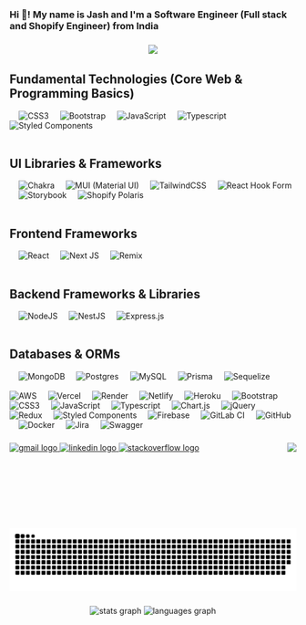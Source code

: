 <h3 align="left">Hi 👋! My name is Jash and I'm a Software Engineer (Full stack and Shopify Engineer) from India</h3>

###

<div align="center">
  <img src="https://profile-counter.glitch.me/jashpatel1306/count.svg?"  />
</div>

###

<h2>Fundamental Technologies (Core Web & Programming Basics)</h2>
<div align="left">
<img width="12" />
  <img src="https://img.shields.io/badge/css3-%231572B6.svg?style=for-the-badge&logo=css3&logoColor=white" height="30" alt="CSS3"  />
  <img width="12" />
    <img src="https://img.shields.io/badge/bootstrap-%238511FA.svg?style=for-the-badge&logo=bootstrap&logoColor=white" height="30" alt="Bootstrap"  />
    <img width="12" />
<img src="https://img.shields.io/badge/javascript-%23323330.svg?style=for-the-badge&logo=javascript&logoColor=%23F7DF1E" height="30" alt="JavaScript"  />
<img width="12" />
<img src="https://img.shields.io/badge/typescript-%23007ACC.svg?style=for-the-badge&logo=typescript&logoColor=white" height="30" alt="Typescript"  />
<img width="12" />
  <img src="https://img.shields.io/badge/styled--components-DB7093?style=for-the-badge&logo=styled-components&logoColor=white" height="30" alt="Styled Components"  />
</div>
<br />

<h2>UI Libraries & Frameworks</h2>
<div align="left">
<img width="12" />
  <img src="https://img.shields.io/badge/chakra-%234ED1C5.svg?style=for-the-badge&logo=chakraui&logoColor=white" height="30" alt="Chakra"  />
  <img width="12" />
  <img src="https://img.shields.io/badge/MUI-%230081CB.svg?style=for-the-badge&logo=mui&logoColor=white" height="30" alt="MUI (Material UI)"  />
   <img width="12" />
  <img src="https://img.shields.io/badge/tailwindcss-%2338B2AC.svg?style=for-the-badge&logo=tailwind-css&logoColor=white" height="30" alt="TailwindCSS"  />
  <img width="12" />
  <img src="https://img.shields.io/badge/React%20Hook%20Form-%23EC5990.svg?style=for-the-badge&logo=reacthookform&logoColor=white" height="30" alt="React Hook Form"  />
  <img width="12" />
  <img src="https://img.shields.io/badge/-Storybook-FF4785?style=for-the-badge&logo=storybook&logoColor=white" height="30" alt="Storybook"  />  
  <img width="12" />
  <img src="https://img.shields.io/badge/-shopifypolaris-FF4785?style=for-the-badge&logo=shopifypolaris&logoColor=white" height="30" alt="Shopify Polaris"  />
</div>
<br />

<h2>Frontend Frameworks</h2>
<div align="left">
<img width="12" />
  <img src="https://img.shields.io/badge/react-%2320232a.svg?style=for-the-badge&logo=react&logoColor=%2361DAFB" height="30" alt="React"  />
  <img width="12" />
  <img src="https://img.shields.io/badge/Next-black?style=for-the-badge&logo=next.js&logoColor=white" height="30" alt="Next JS"  />
  <img width="12" />
  <img src="https://img.shields.io/badge/remix-%23000.svg?style=for-the-badge&logo=remix&logoColor=white" height="30" alt="Remix"  />
</div>
<br />

<h2>Backend Frameworks & Libraries</h2>
<div align="left">
<img width="12" />
  <img src="https://img.shields.io/badge/node.js-6DA55F?style=for-the-badge&logo=node.js&logoColor=white" height="30" alt="NodeJS"  />
  <img width="12" />
  <img src="https://img.shields.io/badge/nestjs-%23E0234E.svg?style=for-the-badge&logo=nestjs&logoColor=white" height="30" alt="NestJS"  />
  <img width="12" />
  <img src="https://img.shields.io/badge/express.js-%23404d59.svg?style=for-the-badge&logo=express&logoColor=%2361DAFB" height="30" alt="Express.js"  />
  
</div>
<br />

<h2>Databases & ORMs</h2>
<div align="left">
<img width="12" />
  <img src="https://img.shields.io/badge/MongoDB-%234ea94b.svg?style=for-the-badge&logo=mongodb&logoColor=white" height="30" alt="MongoDB"  />
  <img width="12" />
  <img src="https://img.shields.io/badge/postgres-%23316192.svg?style=for-the-badge&logo=postgresql&logoColor=white" height="30" alt="Postgres"  />
  <img width="12" />
  <img src="https://img.shields.io/badge/mysql-4479A1.svg?style=for-the-badge&logo=mysql&logoColor=white" height="30" alt="MySQL"  />
  <img width="12" />
  <img src="https://img.shields.io/badge/Prisma-3982CE?style=for-the-badge&logo=Prisma&logoColor=white" height="30" alt="Prisma"  />
  <img width="12" />
  <img src="https://img.shields.io/badge/Sequelize-52B0E7?style=for-the-badge&logo=Sequelize&logoColor=white" height="30" alt="Sequelize"  />
  
</div>
<br />

<div align="left">
  <img src="https://img.shields.io/badge/AWS-%23FF9900.svg?style=for-the-badge&logo=amazon-aws&logoColor=white" height="30" alt="AWS"  />
  <img width="12" />
  <img src="https://img.shields.io/badge/vercel-%23000000.svg?style=for-the-badge&logo=vercel&logoColor=white" height="30" alt="Vercel"  />
  <img width="12" />
  <img src="https://img.shields.io/badge/Render-%46E3B7.svg?style=for-the-badge&logo=render&logoColor=white" height="30" alt="Render"  />
  <img width="12" />
  <img src="https://img.shields.io/badge/netlify-%23000000.svg?style=for-the-badge&logo=netlify&logoColor=#00C7B7" height="30" alt="Netlify"  />
  <img width="12" />
  <img src="https://img.shields.io/badge/heroku-%23430098.svg?style=for-the-badge&logo=heroku&logoColor=white" height="30" alt="Heroku"  />
  <img width="12" />
  <img src="https://img.shields.io/badge/bootstrap-%238511FA.svg?style=for-the-badge&logo=bootstrap&logoColor=white" height="30" alt="Bootstrap"  />
  <img width="12" />
  <img src="https://img.shields.io/badge/css3-%231572B6.svg?style=for-the-badge&logo=css3&logoColor=white" height="30" alt="CSS3"  />
  <img width="12" />
  <img src="https://img.shields.io/badge/javascript-%23323330.svg?style=for-the-badge&logo=javascript&logoColor=%23F7DF1E" height="30" alt="JavaScript"  />
  <img width="12" />
  <img src="https://img.shields.io/badge/typescript-%23007ACC.svg?style=for-the-badge&logo=typescript&logoColor=white" height="30" alt="Typescript"  />
  <img width="12" />
  <img src="https://img.shields.io/badge/chart.js-F5788D.svg?style=for-the-badge&logo=chart.js&logoColor=white" height="30" alt="Chart.js"  />
  <img width="12" />
  <img src="https://img.shields.io/badge/jquery-%230769AD.svg?style=for-the-badge&logo=jquery&logoColor=white" height="30" alt="jQuery"  />
  <img width="12" />
  <img src="https://img.shields.io/badge/redux-%23593d88.svg?style=for-the-badge&logo=redux&logoColor=white" height="30" alt="Redux" />
  <img width="12" />
  <img src="https://img.shields.io/badge/styled--components-DB7093?style=for-the-badge&logo=styled-components&logoColor=white" height="30" alt="Styled Components"  />
  <img width="12" />
  <img src="https://img.shields.io/badge/firebase-a08021?style=for-the-badge&logo=firebase&logoColor=ffcd34" height="30" alt="Firebase"  />
  <img width="12" />
  <img src="https://img.shields.io/badge/gitlab%20CI-%23181717.svg?style=for-the-badge&logo=gitlab&logoColor=white" height="30" alt="GitLab CI"  />
  <img width="12" />
  <img src="https://img.shields.io/badge/github-%23121011.svg?style=for-the-badge&logo=github&logoColor=white" height="30" alt="GitHub"  />
  <img width="12" />
  <img src="https://img.shields.io/badge/docker-%230db7ed.svg?style=for-the-badge&logo=docker&logoColor=white" height="30" alt="Docker"  />
  <img width="12" />
  <img src="https://img.shields.io/badge/jira-%230A0FFF.svg?style=for-the-badge&logo=jira&logoColor=white" height="30" alt="Jira"  />
  <img width="12" />
  <img src="https://img.shields.io/badge/-Swagger-%23Clojure?style=for-the-badge&logo=swagger&logoColor=white" height="30" alt="Swagger"  />
  </div>

###

<img align="right" height="150" src="https://i.imgflip.com/65efzo.gif"  />

###

<div align="left">
  <a href="jashpatel1306@gmail.com" target="_blank">
    <img src="https://img.shields.io/static/v1?message=Gmail&logo=gmail&label=&color=D14836&logoColor=white&labelColor=&style=for-the-badge" height="35" alt="gmail logo"  />
  </a>
  <a href="https://www.linkedin.com/in/jashpatel1306/" target="_blank">
    <img src="https://img.shields.io/static/v1?message=LinkedIn&logo=linkedin&label=&color=0077B5&logoColor=white&labelColor=&style=for-the-badge" height="35" alt="linkedin logo"  />
  </a>
  <a href="https://stackoverflow.com/users/18240918/patel-jash" target="_blank">
    <img src="https://img.shields.io/static/v1?message=Stackoverflow&logo=stackoverflow&label=&color=FE7A16&logoColor=white&labelColor=&style=for-the-badge" height="35" alt="stackoverflow logo"  />
  </a>
</div>

###

<br clear="both">

<img src="https://raw.githubusercontent.com/mackhemss/mackhemss/output/snake.svg" alt="Snake animation" />

###

<div align="center">
  <img src="https://github-readme-stats.vercel.app/api?username=jashpatel1306&hide_title=false&hide_rank=false&show_icons=true&include_all_commits=true&count_private=true&disable_animations=false&theme=dracula&locale=en&hide_border=false&order=1" height="150" alt="stats graph"  />
  <img src="https://github-readme-stats.vercel.app/api/top-langs?username=jashpatel1306&locale=en&hide_title=false&layout=compact&card_width=320&langs_count=5&theme=dracula&hide_border=false&order=2" height="150" alt="languages graph"  />
</div>

###